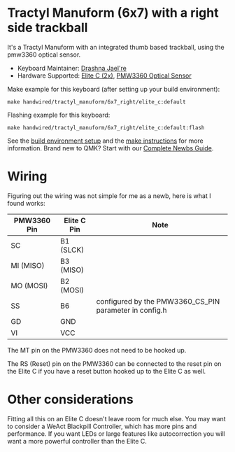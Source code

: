 # Tractyl Manuform (6x7) with a right side trackball

It's a Tractyl Manuform with an integrated thumb based trackball, using the pmw3360 optical sensor.

-   Keyboard Maintainer: [Drashna Jael're](https://github.com/drashna)
-   Hardware Supported: [Elite C (2x)](https://keeb.io/products/elite-c-low-profile-version-usb-c-pro-micro-replacement-atmega32u4), [PMW3360 Optical Sensor](https://www.tindie.com/products/jkicklighter/pmw3360-motion-sensor/)

Make example for this keyboard (after setting up your build environment):

    make handwired/tractyl_manuform/6x7_right/elite_c:default

Flashing example for this keyboard:

    make handwired/tractyl_manuform/6x7_right/elite_c:default:flash

See the [build environment setup](https://docs.qmk.fm/#/getting_started_build_tools) and the [make instructions](https://docs.qmk.fm/#/getting_started_make_guide) for more information. Brand new to QMK? Start with our [Complete Newbs Guide](https://docs.qmk.fm/#/newbs).

# Wiring

Figuring out the wiring was not simple for me as a newb, here is what I found works:

| PMW3360 Pin | Elite C Pin | Note        |
| ----------- | ----------- | ----------- |
| SC          | B1 (SLCK)   |             |
| MI (MISO)   | B3 (MISO)   |             |
| MO (MOSI)   | B2 (MOSI)   |             |
| SS          | B6          | configured by the PMW3360_CS_PIN parameter in config.h |
| GD          | GND         |             |
| VI          | VCC         |             |

The MT pin on the PMW3360 does not need to be hooked up.

The RS (Reset) pin on the PMW3360 can be connected to the reset pin on the Elite C if you have a reset button hooked up to the Elite C as well.

# Other considerations

Fitting all this on an Elite C doesn't leave room for much else. You may want to consider a WeAct Blackpill Controller, which has more pins and performance. If you want LEDs or large features like autocorrection you will want a more powerful controller than the Elite C.
